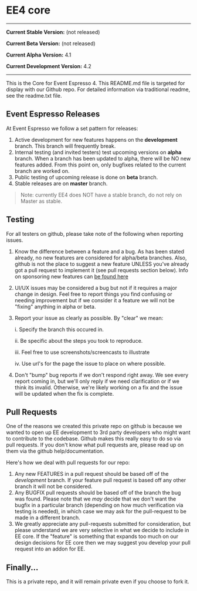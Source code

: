 EE4 core
===================

***
**Current Stable Version:** (not released)

**Current Beta Version:** (not released)

**Current Alpha Version:** 4.1

**Current Development Version:** 4.2
***

This is the Core for Event Espresso 4. This README.md file is targeted for display with our Github repo.  For detailed information via traditional readme, see the readme.txt file.


## Event Espresso Releases
At Event Espresso we follow a set pattern for releases:

1. Active development for new features happens on the **development** branch.  This branch will frequently break.
2. Internal testing (and invited testers) test upcoming versions on **alpha** branch. When a branch has been updated to alpha, there will be NO new features added.  From this point on, only bugfixes related to the current branch are worked on.
3. Public testing of upcoming release is done on **beta** branch.
4. Stable releases are on **master** branch.

> Note: currently EE4 does NOT have a stable branch, do not rely on Master as stable.

## Testing
For all testers on github, please take note of the following when reporting issues.

1. Know the difference between a feature and a bug. As has been stated already, no new features are considered for alpha/beta branches.  Also, github is not the place to suggest a new feature UNLESS you've already got a pull request to implement it (see pull requests section below).  Info on sponsoring new features can [be found here](http://eventespresso.com/rich-features/sponsor-new-features/)
2. UI/UX issues may be considered a bug but not if it requires a major change in design.  Feel free to report things you find confusing or needing improvement but if we consider it a feature we will not be "fixing" anything in alpha or beta.
3. Report your issue as clearly as possible.  By "clear" we mean:

	i. Specify the branch this occured in.

	ii. Be specific about the steps you took to reproduce.

	iii. Feel free to use screenshots/screencasts to illustrate

	iv. Use url's for the page the issue to place on where possible.

4. Don't "bump" bug reports if we don't respond right away.  We see every report coming in, but we'll only reply if we need clarification or if we think its invalid.  Otherwise, we're likely working on a fix and the issue will be updated when the fix is complete.

## Pull Requests
One of the reasons we created this private repo on github is because we wanted to open up EE development to 3rd party developers who might want to contribute to the codebase. Github makes this really easy to do so via pull requests.  If you don't know what pull requests are, please read up on them via the github help/documentation.

Here's how we deal with pull requests for our repo:

1. Any new FEATURES in a pull request should be based off of the *development* branch. If your feature pull request is based off any other branch it will not be considered.
2. Any BUGFIX pull requests should be based off of the branch the bug was found.  Please note that we *may* decide that we don't want the bugfix in a particular branch (depending on how much verification via testing is needed), in which case we may ask for the pull-request to be made in a different branch.
3. We greatly appreciate any pull-requests submitted for consideration, but please understand we are very selective in what we decide to include in EE core.  If the "feature" is something that expands too much on our design decisions for EE core then we may suggest you develop your pull request into an addon for EE.

## Finally...

This is a private repo, and it will remain private even if you choose to fork it. 